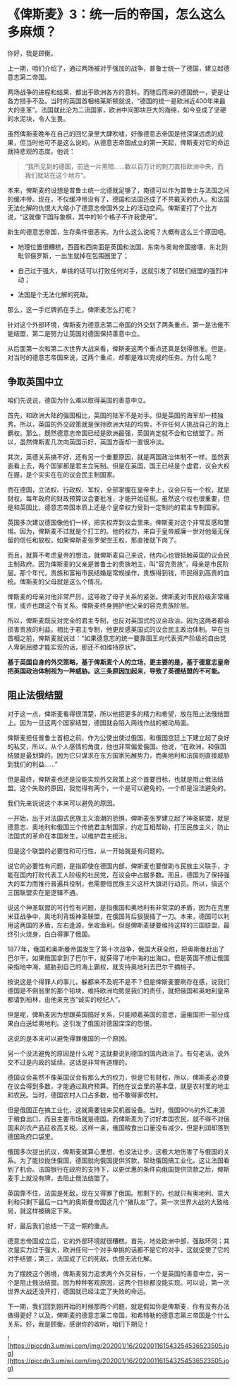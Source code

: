 # 《俾斯麦》3：统一后的帝国，怎么这么多麻烦？

你好，我是顾衡。

上一期，咱们介绍了，通过两场被对手强加的战争，普鲁士统一了德国，建立起德意志第二帝国。

两场战争的进程和结果，都出乎欧洲各方的意料。而随后而来的德国统一，更是让各方措手不及。当时的英国首相格莱斯顿就说，“德国的统一是欧洲近400年来最大的变革”。法国就此沦为二流国家，欧洲中间那块巨大的海绵，如今变成了坚硬的水泥块，令人生畏。

虽然俾斯麦晚年在自己的回忆录里大肆吹嘘，好像德意志帝国是他深谋远虑的成果，但当时他可不是这么说的。从德意志帝国成立的第一天起，俾斯麦对它的命运就持悲观的态度。他说：

> “我所见到的德国，前途一片黑暗……数以百万计的刺刀直指欧洲中央，而我们就站在这个地方”。

本来，俾斯麦的设想是普鲁士统一北德就足够了，南德可以作为普鲁士与法国之间的缓冲带。现在，不仅缓冲带没有了，德国和法国还成了不共戴天的仇人。和法国无法化解的仇恨大大缩小了德意志帝国外交上的活动空间。俾斯麦打了个比方说，“这就像下国际象棋，其中的16个格子不许我使用”。

新生的德意志帝国，生存条件很恶劣。为什么这么说呢？大概有这么三个原因吧。

* 地理位置很糟糕，西面和西南面是英国和法国，东南与奥匈帝国接壤，东北则毗邻俄罗斯，一出生就掉在包围圈里了；

* 自己过于强大，单挑的话可以打败任何对手，这就引发了邻居们结盟的强烈冲动；

* 法国是个无法化解的死敌。

那么，这一手烂牌抓在手上。俾斯麦怎么打呢？

针对这个外部环境，俾斯麦为德意志第二帝国的外交划了两条重点。第一是法俄不能结盟，第二是努力让英国对德国保持善意中立。

从后面第一次和第二次世界大战来看，俾斯麦这两个重点还真是划得很准。但是，对当时的德意志帝国来说，这两个重点，却都是难以完成的任务。为什么呢？

## 争取英国中立

咱们先说说，德国为什么难以取得英国的善意中立。

首先，和欧洲大陆的强国相比，英国的陆军不是对手。但是英国的海军却一枝独秀。所以，英国的外交政策就是保持欧洲大陆的均势，不许任何人挑战自己的海上霸权。那么，既然德意志帝国已经是欧洲最强，英国肯定就不会和它结盟了。所以，虽然俾斯麦几次向英国示好，英国方面却一直很冷淡。

其次，英德关系搞不好，还有另一个重要原因，就是两国政治体制不一样。虽然表面看上去，两个国家都是君主立宪制。但是在英国，国王已经是个虚君，议会大权在握，是个实实在在的议会民主制国家。

而在德国，立法权、行政权、军权，全部掌握在皇帝手上，议会只有一个权，就是财权。每年政府的财政预算议会要批准，才能开始征税。虽然这个权也很重要，但是和英国比，德意志帝国本质上还是个皇帝权力受到一定制约的君主专制国家。

英国多次建议德国像他们一样，把实权弄到议会里来。俾斯麦对这个非常反感和警惕。因为，俾斯麦不过就是个打工的。他的权力，来自于皇帝威廉一世对他毫无保留的信任和放权。如果俾斯麦张罗架空王权，那直接就下岗了。

而且，就算不考虑皇帝的想法，就俾斯麦自己来说，他内心也很抵触英国的议会民主制政府。因为俾斯麦的父亲是普鲁士的贵族地主，叫“容克贵族”，母亲是市民阶层。那个年代，贵族和富裕市民结婚是常规操作，贵族得到钱，市民得到高贵的血统。俾斯麦的父母就是这么个情况。

俾斯麦的母亲对他非常严厉，这导致了母子关系的紧张。俾斯麦对市民阶级非常痛恨，或许也跟这个有关系。俾斯麦终身拥护他父亲的容克贵族阶层。

所以，俾斯麦既反对完全的君主专制，也反对英国式的议会政治。因为这两者都会损害贵族的利益。相比于君主专制，他更反感英国式的议会民主政治体制。早在当首相之前，俾斯麦就说过：“如果德意志的统一要靠国王向代表资产阶级的自由党人卑躬屈膝才能实现的话，那还不如维持原状”。

 **基于英国自身的外交策略，基于俾斯麦个人的立场，更主要的是，基于德意志皇帝把英国政治体制视为一种威胁。这三条原因加起来，导致了英德结盟的不可能。**

## 阻止法俄结盟

对于这一点，俾斯麦看得很清楚，所以他把更多的精力和希望，放在阻止法俄结盟上。因为一旦这两个国家结盟，德国就会陷入两线作战的被动局面。

俾斯麦担任普鲁士首相之前，作为公使出使过俄国，和俄国宫廷上下建立起了良好的私交，所以，从个人感情的角度，他也非常偏爱俄国。他说，“在欧洲，和俄国结盟是最划算的。因为它只谋求在东方国家拓展势力，而奥地利和法国则直接威胁到我们的利益……”

但是最终，俾斯麦也还是没能实现外交政策上这个首要目标，也就是阻止俄法结盟。这个失败的原因，我觉得有两个，一个是可以避免的，一个却是没法避免的。

我们先来说说这个本来可以避免的原因。

一开始，出于对法国式民族主义浪潮的恐惧，俾斯麦张罗建立起了神圣联盟，就是德意志、奥地利和俄国三个传统君主制国家，约定互相帮助，打压民族主义，防止法国式的革命在本国发生，以维护君主统治。

但是这个联盟的必要性和可行性，从一开始就是有问题的。

说它的必要性有问题，是指即使在德国内部，俾斯麦也要借助与民族主义联手，才能在国内打败代表工人阶级的社民党，在议会中占据多数。而且，德国为了保持强大的军力而推行普遍兵役制，也需要借民族主义这杆大旗进行动员。所以，搞这个三国联盟实在是逻辑不通。

说这个神圣联盟的可行性有问题，是指俄国和奥地利有非常深的矛盾，因为在克里米亚战争中，奥地利背叛神圣联盟，在俄国背后狠狠插了一刀。本来，德国可以利用这两国的矛盾，左右逢源，坐收渔利。但是俾斯麦硬要维持这样的三国联盟，最终引火烧身，白白得罪了俄国。

1877年，俄国和奥斯曼帝国发生了第十次战争，俄国大获全胜，把奥斯曼赶出了巴尔干。如果俄国拿到了巴尔干，就获得了地中海的出海口。但是英国不想让俄国染指地中海，威胁到自己的海上霸权，就支持奥地利去巴尔干摘桃子。

按说这是个得罪人的事儿，躲都来不及呢不是不？但是俾斯麦要刷存在感，说我们德国是不倒翁里的那个铅块，维持欧洲均势是我们的责任，就把俄国和奥地利皇帝都请到柏林，由他来充当“诚实的经纪人”。

但是呢，俾斯麦因为想跟英国搞好关系，只能顺着英国的意思，逼俄国把一部分成果白白送给奥地利。这引发了俄国对德国深深的怨恨。

这说的是本来可以避免得罪俄国的一个原因。

另一个没法避免的原因是什么呢？这就要说到德国的国内政治了。有句老话，说外交不过是内政的延续。这话是非常有道理的。

德国议会虽然不像英国议会有那么大的权力，但是它有财权，所以，俾斯麦必须要在议会得到多数，才能通过政府预算。而他在议会里的基本盘，就是农村里的地主和农民。当时，德国农村人口占多数，他不敢得罪农村。

但是俄国正在搞工业化，这就需要钱来买机器设备。当时，俄国90％的外汇来源于粮食出口，而且主要市场就是德国。而俾斯麦为了讨好本国农民，就不得不对俄国来的农产品征收高关税。这样一来，俄国粮食出口量没有减少，但是利润却落到德国政府口袋里。

俄国多次提出抗议，俾斯麦就算心里想，也没法让步。这极大地伤害了与俄国的关系。为了能拉拢住俄国，德国就向俄国提供贷款，帮助俄国搞工业化。这让法国看到了机会。法国银行在政府的支持下，以更优惠的条件向俄国提供贷款之后，俾斯麦手上就没有牌，去阻止俄法结盟了。

英国靠不住，法国是死敌，现在又得罪了俄国。那剩下的，也就只有奥地利、意大利和只剩下最后一口气的奥斯曼帝国这几个“猪队友”了。第一次世界大战的大致格局，就这样被确定下来。

好，最后我们总结一下这一期的重点。

德意志帝国成立后，它的外部环境就很糟糕。首先，地处欧洲中部，强敌环伺；其次是实力过于强大，欧洲任何一个对手单挑的话都不是它的对手，这就促使了它的对手结盟；第三，法国成了它的死敌，仇恨无法化解。

为了摆脱这个困境，俾斯麦努力追求两个外交目标，一个是英国的善意中立，另一个是阻止俄法结盟。因为种种客观原因，这两个目标都没能实现。可以说，第一次世界大战还没开打，德国就已经注定了失败的命运。

下一期，我们回到刚开始的时候那两个问题，就是假如你是俾斯麦，你有没有办法做得更好？以及，俾斯麦的德意志第二帝国，和希特勒的德意志第三帝国是个什么关系。好，我是顾衡。感谢你的收听，咱们下期见！

![https://piccdn3.umiwi.com/img/202001/16/202001161543254536523505.jpg](https://piccdn3.umiwi.com/img/202001/16/202001161543254536523505.jpg)

---
